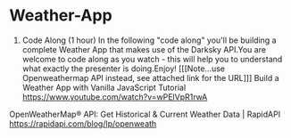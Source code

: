 # Weather-App
1) Code Along (1 hour)
In the following "code along" you'll be building a complete Weather App that makes use of the Darksky API.You are welcome to code along as you watch - this will help you to understand what exactly the presenter is doing.Enjoy!  [[[Note...use Openweathermap API instead, see attached link for the URL]]]
Build a Weather App with Vanilla JavaScript Tutorial
https://www.youtube.com/watch?v=wPElVpR1rwA

OpenWeatherMap® API: Get Historical & Current Weather Data | RapidAPI
https://rapidapi.com/blog/lp/openweath
